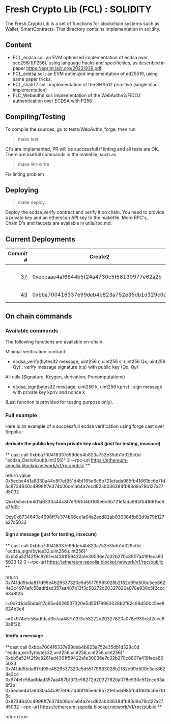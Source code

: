 # Fresh Crypto Lib (FCL) : SOLIDITY

The Fresh Crypto Lib is a set of functions for blockchain systems such as Wallet, SmartContracts.
This directory contains implementation in solidity.


## Content

* FCL_ecdsa.sol: an EVM optimized implementation of ecdsa over sec256r1(P256), using language hacks and specificities, as described in paper https://eprint.iacr.org/2023/939.pdf.
* FCL_eddsa.sol   : an EVM optimized implementation of ed25519, using same paper tricks.
* FCL_sha512.sol : implementation of the SHA512 primitive (single bloc implementation)
* FLC_Webauthn.sol: implementation of the WebAuthn2/FIDO2 authentication over ECDSA with P256
<!--- FCL_ecdaa.sol: an EVM version of the ECDAA anonymous attestation for anonymous airdrops -->

## Compiling/Testing

To compile the sources, go to tests/WebAuthn_forge, then run

>make test

CI's are implemented, PR will be successfull if linting and all tests are OK. There are usefull commands in the makefile, such as 

>make lint-write 

Fix linting problem

## Deploying

>make deploy

Deploy the ecdsa_verify contract and verify it on chain. You need to provide a private key and an etherscan API key to the makefile. More RPC's, ChainID's and faucets are available in utils/rpc.md.


## Current Deployments

| Commit # | Create2 | Mainnets | Testnets | Functions |
|--------:|---------|:--:|:----|:----|
||         |  |         |
|[37](https://github.com/rdubois-crypto/FreshCryptoLib/commit/29f60f19d3a07ec501ce36429f9688d9be372368)| 0xebcaae4af6844b5f24a4730c5f58130977e62a2b    | [Polygon](https://polygonscan.com/address/0xebcaae4af6844b5f24a4730c5f58130977e62a2b#code)  | [Optimism](https://goerli-optimism.etherscan.io/address/0xebcaae4af6844b5f24a4730c5f58130977e62a2b#code), [Sepolia](https://sepolia.etherscan.io/address/0xebcaae4af6844b5f24a4730c5f58130977e62a2b#code), [Linea](https://explorer.goerli.linea.build/address/0xEBCaaE4Af6844B5F24A4730C5f58130977E62A2B/contracts#address-tabs)  |  ecdsa_sign, ecdsa_verify |
|[43](https://github.com/rdubois-crypto/FreshCryptoLib/pull/43)| 0xbba700416337e99deb4b823a752e35db1d329c0d    | N/A |  [Sepolia](https://sepolia.etherscan.io/address/0xbba700416337e99deb4b823a752e35db1d329c0d#code) |  ecdsa_sign, ecdsa_verify |

## On chain commands

### Available commands
The following functions are available on-chain. 

Minimal verification contract:
* ecdsa_verify(bytes32 message, uint256 r, uint256 s, uint256 Qx, uint256 Qy) : verify message signature (r,s) with public key (Qx, Qy)

All utils (Signature, Keygen, derivation, Precomputations) 
* ecdsa_sign(bytes32 message, uint256 k, uint256 kpriv) : sign message with private key kpriv and nonce k

(Last function is provided for testing purpose only).


### Full example

Here is an example of a successfull ecdsa verification using forge cast over Sepolia :

#### derivate the public key from private key sk=3 (just for testing, insecure)
** cast call 0xbba700416337e99deb4b823a752e35db1d329c0d "ecdsa_DerivKpub(uint256)" 3 --rpc-url https://ethereum-sepolia.blockpi.network/v1/rpc/public **
 
return value 0x5ecbe4d1a6330a44c8f7ef951d4bf165e6c6b721efada985fb41661bc6e7fd6c8734640c4998ff7e374b06ce1a64a2ecd82ab036384fb83d9a79b127a27d5032

Qx=0x5ecbe4d1a6330a44c8f7ef951d4bf165e6c6b721efada985fb41661bc6e7fd6c

Qcy0x8734640c4998ff7e374b06ce1a64a2ecd82ab036384fb83d9a79b127a27d5032

#### Sign a message (just for testing, insecure)
** cast call 0xbba700416337e99deb4b823a752e35db1d329c0d "ecdsa_sign(bytes32,uint256,uint256)" 0xbb5a52f42f9c9261ed4361f59422a1e30036e7c32b270c8807a419feca605023 12 3 --rpc-url https://ethereum-sepolia.blockpi.network/v1/rpc/public **

return 0x741dd5bda817d95e4626537320e5d55179983028b2f82c99d500c5ee8624e3c4974efc58adfdad357aa487b13f3c58272d20327820a078e930c5f2ccc63a8f2b

r=0x741dd5bda817d95e4626537320e5d55179983028b2f82c99d500c5ee8624e3c4

s=0x974efc58adfdad357aa487b13f3c58272d20327820a078e930c5f2ccc63a8f2b

#### Verify a message
**cast call 0xbba700416337e99deb4b823a752e35db1d329c0d "ecdsa_verify(bytes32,uint256,uint256,uint256,uint256)" 0xbb5a52f42f9c9261ed4361f59422a1e30036e7c32b270c8807a419feca605023 0x741dd5bda817d95e4626537320e5d55179983028b2f82c99d500c5ee8624e3c4 0x974efc58adfdad357aa487b13f3c58272d20327820a078e930c5f2ccc63a8f2b 0x5ecbe4d1a6330a44c8f7ef951d4bf165e6c6b721efada985fb41661bc6e7fd6c  0x8734640c4998ff7e374b06ce1a64a2ecd82ab036384fb83d9a79b127a27d5032 --rpc-url https://ethereum-sepolia.blockpi.network/v1/rpc/public **

return true

